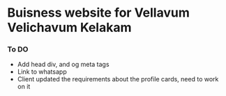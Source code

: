 # Buisness website for Vellavum Velichavum Kelakam

### To DO
* Add head div, and og meta tags
* Link to whatsapp
* Client updated the requirements about the profile cards, need to work on it